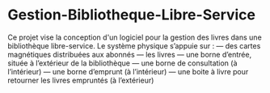 # Gestion-Bibliotheque-Libre-Service

Ce projet vise la conception d'un logiciel pour la gestion des livres dans une bibliothèque libre-service. Le système physique s’appuie sur :
— des cartes magnétiques distribuées aux abonnés
— les livres
— une borne d’entrée, située à l’extérieur de la bibliothèque
— une borne de consultation (à l’intérieur)
— une borne d’emprunt (à l’intérieur)
— une boite à livre pour retourner les livres empruntés (à l’extérieur)
